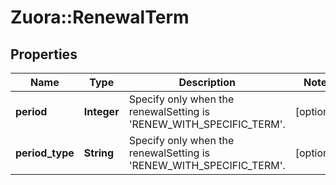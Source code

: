 # Zuora::RenewalTerm

## Properties
Name | Type | Description | Notes
------------ | ------------- | ------------- | -------------
**period** | **Integer** | Specify only when the renewalSetting is &#39;RENEW_WITH_SPECIFIC_TERM&#39;. | [optional] 
**period_type** | **String** | Specify only when the renewalSetting is &#39;RENEW_WITH_SPECIFIC_TERM&#39;. | [optional] 


